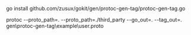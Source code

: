 go install github.com/zusux/gokit/gen/protoc-gen-tag/protoc-gen-tag.go

protoc --proto_path=. --proto_path=./third_party  --go_out=.  --tag_out=. gen\protoc-gen-tag\example\user.proto 